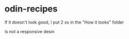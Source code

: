 # odin-recipes

If it doesn't look good, I put 2 ss in the "How it looks" folder 

Is not a responsive desin
